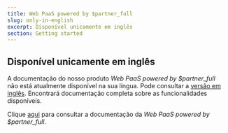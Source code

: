 ```yaml
---
title: Web PaaS powered by $partner_full
slug: only-in-english
excerpt: Disponível unicamente em inglês
section: Getting started
---
```


## Disponível unicamente em inglês

A documentação do nosso produto *Web PaaS powered by $partner_full* não está atualmente disponível na sua língua. Pode consultar a [versão em inglês](https://docs.ovh.com/gb/en/web-paas/).
Encontrará documentação completa sobre as funcionalidades disponíveis.

Clique [aqui](https://docs.ovh.com/gb/en/web-paas/) para consultar a documentação da *Web PaaS powered by $partner_full*.

